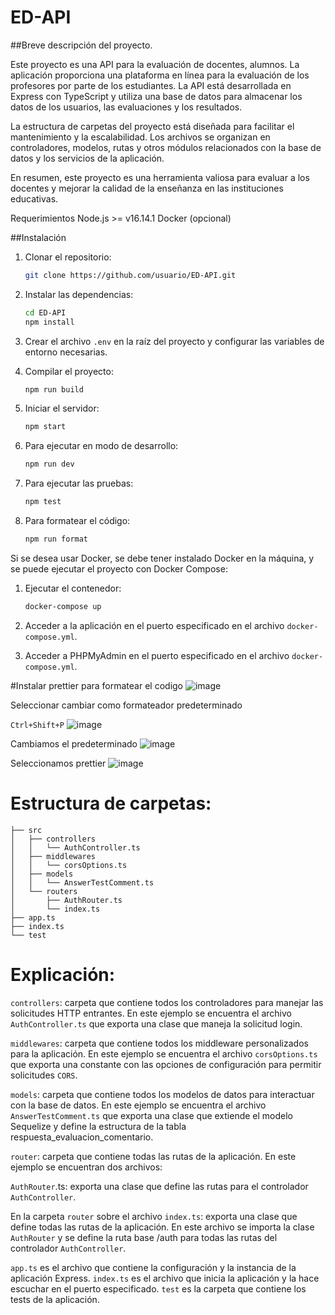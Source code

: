 # ED-API

##Breve descripción del proyecto.

Este proyecto es una API para la evaluación de docentes, alumnos. La aplicación proporciona una plataforma en línea para la evaluación de los profesores por parte de los estudiantes. La API está desarrollada en Express con TypeScript y utiliza una base de datos para almacenar los datos de los usuarios, las evaluaciones y los resultados.

La estructura de carpetas del proyecto está diseñada para facilitar el mantenimiento y la escalabilidad. Los archivos se organizan en controladores, modelos, rutas y otros módulos relacionados con la base de datos y los servicios de la aplicación.

En resumen, este proyecto es una herramienta valiosa para evaluar a los docentes y mejorar la calidad de la enseñanza en las instituciones educativas.

Requerimientos
Node.js >= v16.14.1
Docker (opcional)

##Instalación

1. Clonar el repositorio:

    ```sh
    git clone https://github.com/usuario/ED-API.git
    ```

2. Instalar las dependencias:

    ```sh
    cd ED-API
    npm install
    ```

3. Crear el archivo `.env` en la raíz del proyecto y configurar las variables de entorno necesarias.

4. Compilar el proyecto:

    ```sh
    npm run build
    ```

5. Iniciar el servidor:

    ```sh
    npm start
    ```

6. Para ejecutar en modo de desarrollo:

    ```sh
    npm run dev
    ```

7. Para ejecutar las pruebas:

    ```sh
    npm test
    ```

8. Para formatear el código:

    ```sh
    npm run format
    ```

Si se desea usar Docker, se debe tener instalado Docker en la máquina, y se puede ejecutar el proyecto con Docker Compose:

1. Ejecutar el contenedor:

    ```sh
    docker-compose up
    ```

2. Acceder a la aplicación en el puerto especificado en el archivo `docker-compose.yml`.

3. Acceder a PHPMyAdmin en el puerto especificado en el archivo `docker-compose.yml`.

#Instalar prettier para formatear el codigo
![image](https://user-images.githubusercontent.com/85083888/219972326-637d43d1-518f-4af3-90fe-70688180bcfb.png)

Seleccionar cambiar como formateador predeterminado

`Ctrl+Shift+P`
![image](https://user-images.githubusercontent.com/85083888/219972576-4c3bfa51-6ffe-4018-9cc2-143042e1808d.png)

Cambiamos el predeterminado
![image](https://user-images.githubusercontent.com/85083888/219972597-01b3df2b-ecd1-4f27-ab3c-ddca01b27b83.png)

Seleccionamos prettier
![image](https://user-images.githubusercontent.com/85083888/219972614-b9cd6b27-0b1e-49e1-a223-e863d7b11d88.png)
# Estructura de carpetas:
```
├── src
│   ├── controllers
│   │   └── AuthController.ts
│   ├── middlewares
│   │   └── corsOptions.ts
│   ├── models
│   │   └── AnswerTestComment.ts
│   └── routers
│       ├── AuthRouter.ts
│       └── index.ts
├── app.ts
├── index.ts
└── test
```


# Explicación:

`controllers`: carpeta que contiene todos los controladores para manejar las solicitudes HTTP entrantes. En este ejemplo se encuentra el archivo `AuthController.ts` que exporta una clase que maneja la solicitud login.

`middlewares`: carpeta que contiene todos los middleware personalizados para la aplicación. En este ejemplo se encuentra el archivo `corsOptions.ts` que exporta una constante con las opciones de configuración para permitir solicitudes `CORS`.

`models`: carpeta que contiene todos los modelos de datos para interactuar con la base de datos. En este ejemplo se encuentra el archivo `AnswerTestComment.ts` que exporta una clase que extiende el modelo Sequelize y define la estructura de la tabla respuesta_evaluacion_comentario.

`router`: carpeta que contiene todas las rutas de la aplicación. En este ejemplo se encuentran dos archivos:

`AuthRouter`.ts: exporta una clase que define las rutas para el controlador `AuthController`.

En la carpeta `router` sobre el archivo `index.ts`: exporta una clase que define todas las rutas de la aplicación. En este archivo se importa la clase `AuthRouter` y se define la ruta base /auth para todas las rutas del controlador `AuthController`.

`app.ts` es el archivo que contiene la configuración y la instancia de la aplicación Express.
`index.ts` es el archivo que inicia la aplicación y la hace escuchar en el puerto especificado.
`test` es la carpeta que contiene los tests de la aplicación.

